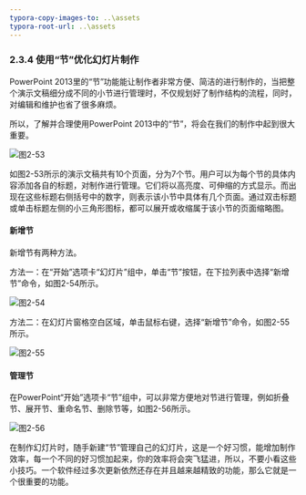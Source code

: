 ```yaml
---
typora-copy-images-to: ..\assets
typora-root-url: ..\assets
---
```


### **2.3.4**  使用“节”优化幻灯片制作

PowerPoint 2013里的“节”功能能让制作者非常方便、简洁的进行制作的，当把整个演示文稿细分成不同的小节进行管理时，不仅规划好了制作结构的流程，同时，对编辑和维护也省了很多麻烦。

所以，了解并合理使用PowerPoint 2013中的“节”，将会在我们的制作中起到很大重要。 

![图2-53](/clip_image002-1565863984161.png)

如图2-53所示的演示文稿共有10个页面，分为7个节。用户可以为每个节的具体内容添加各自的标题，对制作进行管理。它们将以高亮度、可伸缩的方式显示。而出现在这些标题右侧括号中的数字，则表示该小节中具体有几个页面。通过双击标题或单击标题左侧的小三角形图标，都可以展开或收缩属于该小节的页面缩略图。

#### **新增节**

新增节有两种方法。

方法一：在“开始”选项卡“幻灯片”组中，单击“节”按钮，在下拉列表中选择“新增节”命令，如图2-54所示。

![图2-54](/clip_image002-1565864005856.png)

方法二：在幻灯片窗格空白区域，单击鼠标右键，选择“新增节”命令，如图2-55所示。

![图2-55](/clip_image002-1565864017321.png)

#### **管理节**

在PowerPoint“开始”选项卡“节”组中，可以非常方便地对节进行管理，例如折叠节、展开节、重命名节、删除节等，如图2-56所示。

![图2-56](/clip_image002-1565864029587.png)

在制作幻灯片时，随手新建“节”管理自己的幻灯片，这是一个好习惯，能增加制作效率，每一个不同的好习惯加起来，你的效率将会突飞猛进，所以，不要小看这些小技巧。一个软件经过多次更新依然还存在并且越来越精致的功能，那么它就是一个很重要的功能。
